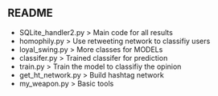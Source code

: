 ##  README

* SQLite_handler2.py > Main code for all results
* homophily.py > Use retweeting network to classifiy users
* loyal_swing.py > More classes for MODELs
* classifer.py > Trained classifer for prediction
* train.py > Train the model to classifiy the opinion
* get_ht_network.py > Build hashtag network
* my_weapon.py > Basic tools